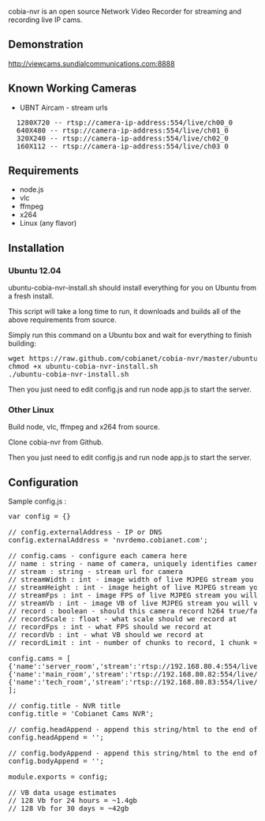 cobia-nvr is an open source Network Video Recorder for streaming and recording live IP cams.

## Demonstration

http://viewcams.sundialcommunications.com:8888

## Known Working Cameras

* UBNT Aircam - stream urls
<pre>
  1280X720 -- rtsp://camera-ip-address:554/live/ch00_0
  640X480 -- rtsp://camera-ip-address:554/live/ch01_0
  320X240 -- rtsp://camera-ip-address:554/live/ch02_0
  160X112 -- rtsp://camera-ip-address:554/live/ch03_0
</pre>

## Requirements

* node.js
* vlc
* ffmpeg
* x264
* Linux (any flavor)

## Installation

### Ubuntu 12.04

ubuntu-cobia-nvr-install.sh should install everything for you on Ubuntu from a fresh install.

This script will take a long time to run, it downloads and builds all of the above requirements from source.

Simply run this command on a Ubuntu box and wait for everything to finish building:
<pre>
wget https://raw.github.com/cobianet/cobia-nvr/master/ubuntu-cobia-nvr-install.sh
chmod +x ubuntu-cobia-nvr-install.sh
./ubuntu-cobia-nvr-install.sh
</pre>

Then you just need to edit config.js and run node app.js to start the server.

### Other Linux

Build node, vlc, ffmpeg and x264 from source.

Clone cobia-nvr from Github.

Then you just need to edit config.js and run node app.js to start the server.

## Configuration

Sample config.js :

<pre>
var config = {}

// config.externalAddress - IP or DNS
config.externalAddress = 'nvrdemo.cobianet.com';

// config.cams - configure each camera here
// name : string - name of camera, uniquely identifies camera
// stream : string - stream url for camera
// streamWidth : int - image width of live MJPEG stream you will view
// streamHeight : int - image height of live MJPEG stream you will view
// streamFps : int - image FPS of live MJPEG stream you will view
// streamVb : int - image VB of live MJPEG stream you will view
// record : boolean - should this camera record h264 true/false
// recordScale : float - what scale should we record at
// recordFps : int - what FPS should we record at
// recordVb : int - what VB should we record at
// recordLimit : int - number of chunks to record, 1 chunk = 1 hour, 24 chunks = 1 day, 168 chunks = 1 week

config.cams = [
{'name':'server_room','stream':'rtsp://192.168.80.4:554/live/ch01_0','streamWidth':640,'streamHeight':480,'streamFps':1,'streamVb':192,'record':true,'recordScale':1,'recordFps':.5,'recordVb':64,'recordLimit':10},
{'name':'main_room','stream':'rtsp://192.168.80.82:554/live/ch01_0','streamWidth':640,'streamHeight':480,'streamFps':1,'streamVb':192,'record':false,'recordScale':1,'recordFps':.5,'recordVb':64,'recordLimit':10},
{'name':'tech_room','stream':'rtsp://192.168.80.83:554/live/ch01_0','streamWidth':640,'streamHeight':480,'streamFps':1,'streamVb':192,'record':false,'recordScale':1,'recordFps':.5,'recordVb':64,'recordLimit':10},
];

// config.title - NVR title
config.title = 'Cobianet Cams NVR';

// config.headAppend - append this string/html to the end of <head>
config.headAppend = '';

// config.bodyAppend - append this string/html to the end of <body>
config.bodyAppend = '';

module.exports = config;

// VB data usage estimates
// 128 Vb for 24 hours = ~1.4gb
// 128 Vb for 30 days = ~42gb
</pre>
